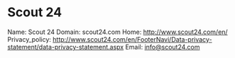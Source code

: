 
# Scout 24

Name: Scout 24
Domain: scout24.com
Home: http://www.scout24.com/en/
Privacy_policy: http://www.scout24.com/en/FooterNavi/Data-privacy-statement/data-privacy-statement.aspx
Email: info@scout24.com

